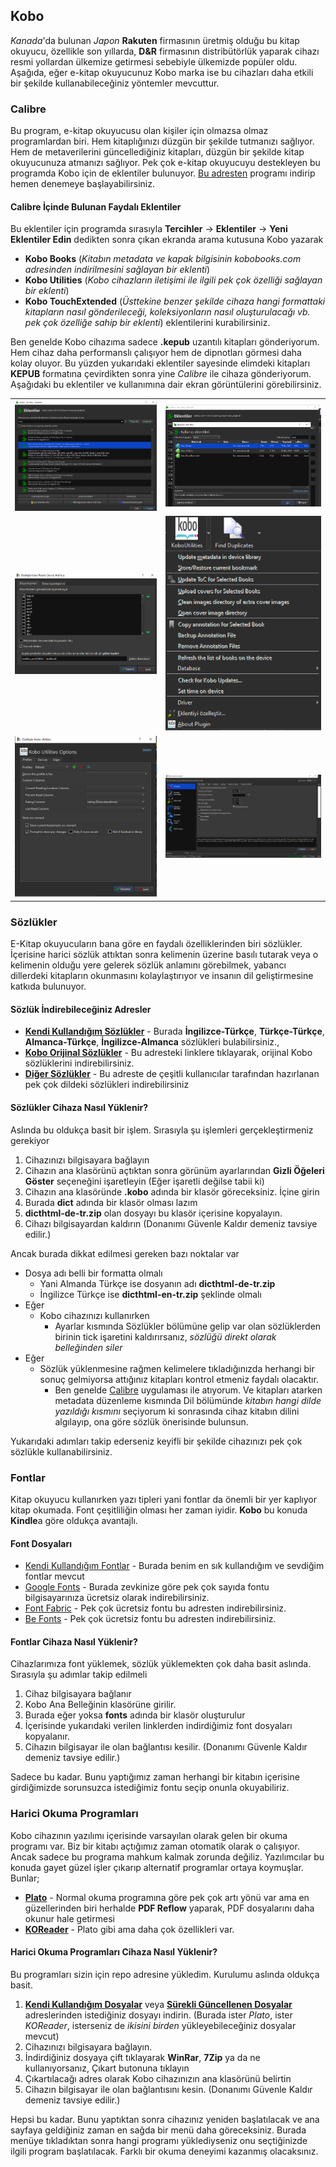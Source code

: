 ## Kobo

_Kanada_'da bulunan _Japon_ **Rakuten** firmasının üretmiş olduğu bu kitap okuyucu, özellikle son yıllarda, **D&R** firmasının distribütörlük yaparak cihazı resmi yollardan ülkemize getirmesi sebebiyle ülkemizde popüler oldu.
Aşağıda, eğer e-kitap okuyucunuz Kobo marka ise bu cihazları daha etkili bir şekilde kullanabileceğiniz yöntemler mevcuttur.

### Calibre

Bu program, e-kitap okuyucusu olan kişiler için olmazsa olmaz programlardan biri. Hem kitaplığınızı düzgün bir şekilde tutmanızı sağlıyor. Hem de metaverilerini güncellediğiniz kitapları, düzgün bir şekilde kitap okuyucunuza atmanızı sağlıyor. Pek çok e-kitap okuyucuyu destekleyen bu programda Kobo için de eklentiler bulunuyor.
[Bu adresten](https://calibre-ebook.com/download) programı indirip hemen denemeye başlayabilirsiniz.

#### Calibre İçinde Bulunan Faydalı Eklentiler

Bu eklentiler için programda sırasıyla
**Tercihler** -> **Eklentiler** -> **Yeni Eklentiler Edin** dedikten sonra çıkan ekranda arama kutusuna Kobo yazarak

- **Kobo Books** (_Kitabın metadata ve kapak bilgisinin kobobooks.com adresinden indirilmesini sağlayan bir eklenti_)
- **Kobo Utilities** (_Kobo cihazların iletişimi ile ilgili pek çok özelliği sağlayan bir eklenti_)
- **Kobo TouchExtended** (_Üsttekine benzer şekilde cihaza hangi formattaki kitapların nasıl gönderileceği, koleksiyonların nasıl oluşturulacağı vb. pek çok özelliğe sahip bir eklenti_)
  eklentilerini kurabilirsiniz.

Ben genelde Kobo cihazıma sadece **.kepub** uzantılı kitapları gönderiyorum. Hem cihaz daha performanslı çalışıyor hem de dipnotları görmesi daha kolay oluyor. Bu yüzden yukarıdaki eklentiler sayesinde elimdeki kitapları **KEPUB** formatına çevirdikten sonra yine _Calibre_ ile cihaza gönderiyorum. Aşağıdaki bu eklentiler ve kullanımına dair ekran görüntülerini görebilirsiniz.

<table>
  <tr>
    <td><img src="https://github.com/coderserdar/EKitapOkuyucuRehberi/blob/main/Kobo/Screenshots/Calibre_01.png?raw=true"></td>
    <td><img src="https://github.com/coderserdar/EKitapOkuyucuRehberi/blob/main/Kobo/Screenshots/Calibre_02.png?raw=true"></td>
  </tr>
  <tr>
    <td><img src="https://github.com/coderserdar/EKitapOkuyucuRehberi/blob/main/Kobo/Screenshots/Calibre_03.png?raw=true"></td>
    <td><img src="https://github.com/coderserdar/EKitapOkuyucuRehberi/blob/main/Kobo/Screenshots/Calibre_04.png?raw=true"></td>
  </tr>
  <tr>
    <td><img src="https://github.com/coderserdar/EKitapOkuyucuRehberi/blob/main/Kobo/Screenshots/Calibre_05.png?raw=true"></td>
    <td><img src="https://github.com/coderserdar/EKitapOkuyucuRehberi/blob/main/Kobo/Screenshots/Calibre_06.png?raw=true"></td>
  </tr>
</table>

### Sözlükler

E-Kitap okuyucuların bana göre en faydalı özelliklerinden biri sözlükler. İçerisine harici sözlük attıktan sonra kelimenin üzerine basılı tutarak veya o kelimenin olduğu yere gelerek sözlük anlamını görebilmek, yabancı dillerdeki kitapların okunmasını kolaylaştırıyor ve insanın dil geliştirmesine katkıda bulunuyor.

#### Sözlük İndirebileceğiniz Adresler

- [**Kendi Kullandığım Sözlükler**](https://github.com/coderserdar/EKitapOkuyucuRehberi/tree/main/Kobo/S%C3%B6zl%C3%BCkler) - Burada **İngilizce-Türkçe**, **Türkçe-Türkçe**, **Almanca-Türkçe**, **İngilizce-Almanca** sözlükleri bulabilirsiniz.,
- [**Kobo Orijinal Sözlükler**](https://www.mobileread.com/forums/showthread.php?t=346645&highlight=dictionary) - Bu adresteki linklere tıklayarak, orijinal Kobo sözlüklerini indirebilirsiniz.
- [**Diğer Sözlükler**](https://www.mobileread.com/forums/showthread.php?t=232883) - Bu adreste de çeşitli kullanıcılar tarafından hazırlanan pek çok dildeki sözlükleri indirebilirsiniz

#### Sözlükler Cihaza Nasıl Yüklenir?

Aslında bu oldukça basit bir işlem. Sırasıyla şu işlemleri gerçekleştirmeniz gerekiyor

1. Cihazınızı bilgisayara bağlayın
2. Cihazın ana klasörünü açtıktan sonra görünüm ayarlarından **Gizli Öğeleri Göster** seçeneğini işaretleyin (Eğer işaretli değilse tabii ki)
3. Cihazın ana klasöründe **.kobo** adında bir klasör göreceksiniz. İçine girin
4. Burada **dict** adında bir klasör olması lazım
5. **dicthtml-de-tr.zip** olan dosyayı bu klasör içerisine kopyalayın.
6. Cihazı bilgisayardan kaldırın (Donanımı Güvenle Kaldır demeniz tavsiye edilir.)

Ancak burada dikkat edilmesi gereken bazı noktalar var

- Dosya adı belli bir formatta olmalı
  - Yani Almanda Türkçe ise dosyanın adı **dicthtml-de-tr.zip**
  - İngilizce Türkçe ise **dicthtml-en-tr.zip** şeklinde olmalı
- Eğer
  - Kobo cihazınızı kullanırken
    - Ayarlar kısmında Sözlükler bölümüne gelip var olan sözlüklerden birinin tick işaretini kaldırırsanız, _sözlüğü direkt olarak belleğinden siler_
- Eğer
  - Sözlük yüklenmesine rağmen kelimelere tıkladığınızda herhangi bir sonuç gelmiyorsa attığınız kitapları kontrol etmeniz faydalı olacaktır.
    - Ben genelde [Calibre](https://calibre-ebook.com) uygulaması ile atıyorum. Ve kitapları atarken metadata düzenleme kısmında Dil bölümünde _kitabın hangi dilde yazıldığı kısmını_ seçiyorum ki sonrasında cihaz kitabın dilini algılayıp, ona göre sözlük önerisinde bulunsun.

Yukarıdaki adımları takip ederseniz keyifli bir şekilde cihazınızı pek çok sözlükle kullanabilirsiniz.

### Fontlar

Kitap okuyucu kullanırken yazı tipleri yani fontlar da önemli bir yer kaplıyor kitap okumada. Font çeşitliliğin olması her zaman iyidir. **Kobo** bu konuda **Kindle**a göre oldukça avantajlı.

#### Font Dosyaları

- [Kendi Kullandığım Fontlar](https://github.com/coderserdar/EKitapOkuyucuRehberi/tree/main/Kobo/Fontlar) - Burada benim en sık kullandığım ve sevdiğim fontlar mevcut
- [Google Fonts](https://fonts.google.com) - Burada zevkinize göre pek çok sayıda fontu bilgisayarınıza ücretsiz olarak indirebilirsiniz.
- [Font Fabric](https://www.fontfabric.com/free-fonts/) - Pek çok ücretsiz fontu bu adresten indirebilirsiniz.
- [Be Fonts](https://befonts.com/?filter=featured) - Pek çok ücretsiz fontu bu adresten indirebilirsiniz.

#### Fontlar Cihaza Nasıl Yüklenir?

Cihazlarımıza font yüklemek, sözlük yüklemekten çok daha basit aslında. Sırasıyla şu adımlar takip edilmeli

1.  Cihaz bilgisayara bağlanır
2.  Kobo Ana Belleğinin klasörüne girilir.
3.  Burada eğer yoksa **fonts** adında bir klasör oluşturulur
4.  İçerisinde yukarıdaki verilen linklerden indirdiğimiz font dosyaları kopyalanır.
5.  Cihazın bilgisayar ile olan bağlantısı kesilir. (Donanımı Güvenle Kaldır demeniz tavsiye edilir.)

Sadece bu kadar. Bunu yaptığımız zaman herhangi bir kitabın içerisine girdiğimizde sorunsuzca istediğimiz fontu seçip onunla okuyabiliriz.

### Harici Okuma Programları

Kobo cihazının yazılımı içerisinde varsayılan olarak gelen bir okuma programı var. Biz bir kitabı açtığımız zaman otomatik olarak o çalışıyor. Ancak sadece bu programa mahkum kalmak zorunda değiliz. Yazılımcılar bu konuda gayet güzel işler çıkarıp alternatif programlar ortaya koymuşlar. Bunlar;

- [**Plato**](https://github.com/baskerville/plato) - Normal okuma programına göre pek çok artı yönü var ama en güzellerinden biri herhalde **PDF Reflow** yaparak, PDF dosyalarını daha okunur hale getirmesi
- [**KOReader**](https://koreader.rocks) - Plato gibi ama daha çok özellikleri var.

#### Harici Okuma Programları Cihaza Nasıl Yüklenir?

Bu programları sizin için repo adresine yükledim. Kurulumu aslında oldukça basit.

1.  [**Kendi Kullandığım Dosyalar**](https://github.com/coderserdar/EKitapOkuyucuRehberi/tree/main/Kobo/Programlar) veya [**Sürekli Güncellenen Dosyalar**](https://www.mobileread.com/forums/showthread.php?t=314220&highlight=dictionary) adreslerinden istediğiniz dosyayı indirin. (Burada ister _Plato_, ister _KOReader_, isterseniz de _ikisini birden_ yükleyebileceğiniz dosyalar mevcut)
2.  Cihazınızı bilgisayara bağlayın.
3.  İndirdiğiniz dosyaya çift tıklayarak **WinRar**, **7Zip** ya da ne kullanıyorsanız, Çıkart butonuna tıklayın
4.  Çıkartılacağı adres olarak Kobo cihazınızın ana klasörünü belirtin
5.  Cihazın bilgisayar ile olan bağlantısını kesin. (Donanımı Güvenle Kaldır demeniz tavsiye edilir.)

Hepsi bu kadar. Bunu yaptıktan sonra cihazınız yeniden başlatılacak ve ana sayfaya geldiğiniz zaman en sağda bir menü daha göreceksiniz. Burada menüye tıkladıktan sonra hangi programı yüklediyseniz onu seçtiğinizde ilgili program başlatılacak. Farklı bir okuma deneyimi kazanmış olacaksınız.